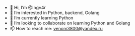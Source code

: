 - 👋 Hi, I’m @Ingv4r
- 👀 I’m interested in Python, backend, Golang
- 🌱 I’m currently learning Python
- 💞️ I’m looking to collaborate on learning Python and Golang
- 📫 How to reach me: venom3800@yandex.ru

<!---
Ingv4r/Ingv4r is a ✨ special ✨ repository because its `README.md` (this file) appears on your GitHub profile.
You can click the Preview link to take a look at your changes.
--->
